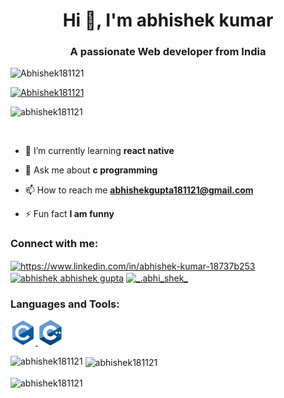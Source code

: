 <h1 align="center">Hi 👋, I'm abhishek kumar </h1>

<h3 align="center">A passionate Web developer from India</h3>
<p align="left"> <img src="https://komarev.com/ghpvc/?username=Abhishek181121&label=Profile%20views&color=0e75b6&style=flat" alt="Abhishek181121" /> </p>

<p align="left"> <a href="https://github.com/ryo-ma/github-profile-trophy"><img src="https://github-profile-trophy.vercel.app/?username=Abhishek181121" alt="Abhishek181121" /></a> </p>
<p align="left"> <img src="https://komarev.com/ghpvc/?username=abhishek181121&label=Profile%20views&color=0e75b6&style=flat" alt="abhishek181121" /> </p>

<p align="left"> <a href="https://twitter.com/" target="blank"><img src="https://img.shields.io/twitter/follow/?logo=twitter&style=for-the-badge" alt="" /></a> </p>


- 🌱 I’m currently learning **react native**

- 💬 Ask me about **c programming**

- 📫 How to reach me **abhishekgupta181121@gmail.com**

- ⚡ Fun fact **I am funny**

<h3 align="left">Connect with me:</h3>
<p align="left">
<a href="https://linkedin.com/in/https://www.linkedin.com/in/abhishek-kumar-18737b253" target="blank"><img align="center" src="https://raw.githubusercontent.com/rahuldkjain/github-profile-readme-generator/master/src/images/icons/Social/linked-in-alt.svg" alt="https://www.linkedin.com/in/abhishek-kumar-18737b253" height="30" width="40" /></a>
<a href="https://fb.com/abhishek abhishek gupta" target="blank"><img align="center" src="https://raw.githubusercontent.com/rahuldkjain/github-profile-readme-generator/master/src/images/icons/Social/facebook.svg" alt="abhishek abhishek gupta" height="30" width="40" /></a>
<a href="https://instagram.com/_.abhi_shek_" target="blank"><img align="center" src="https://raw.githubusercontent.com/rahuldkjain/github-profile-readme-generator/master/src/images/icons/Social/instagram.svg" alt="_.abhi_shek_" height="30" width="40" /></a>
</p>

<h3 align="left">Languages and Tools:</h3>
<p align="left"> <a href="https://www.cprogramming.com/" target="_blank" rel="noreferrer"> <img src="https://raw.githubusercontent.com/devicons/devicon/master/icons/c/c-original.svg" alt="c" width="40" height="40"/> </a> <a href="https://www.w3schools.com/cpp/" target="_blank" rel="noreferrer"> <img src="https://raw.githubusercontent.com/devicons/devicon/master/icons/cplusplus/cplusplus-original.svg" alt="cplusplus" width="40" height="40"/> </a> </p>

<p><img align="left" src="https://github-readme-stats.vercel.app/api/top-langs?username=abhishek181121&show_icons=true&locale=en&layout=compact" alt="abhishek181121" /></p>

<p>&nbsp;<img align="center" src="https://github-readme-stats.vercel.app/api?username=abhishek181121&show_icons=true&locale=en" alt="abhishek181121" /></p>

<p><img align="center" src="https://github-readme-streak-stats.herokuapp.com/?user=abhishek181121&" alt="abhishek181121" /></p>

